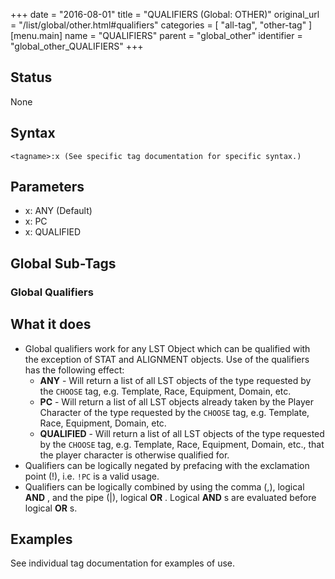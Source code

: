 +++
date = "2016-08-01"
title = "QUALIFIERS (Global: OTHER)"
original_url = "/list/global/other.html#qualifiers"
categories = [ "all-tag", "other-tag" ]
[menu.main]
    name = "QUALIFIERS"
    parent = "global_other"
    identifier = "global_other_QUALIFIERS"
+++

## Status

None

## Syntax

`<tagname>:x
(See specific tag documentation for specific syntax.)`

## Parameters

-   x: ANY (Default)
-   x: PC
-   x: QUALIFIED



Global Sub-Tags
---------------

### <span id="qualifiers"></span> Global Qualifiers

What it does
------------

-   Global qualifiers work for any LST Object which can be qualified
    with the exception of STAT and ALIGNMENT objects. Use of the
    qualifiers has the following effect:
    -   **ANY** - Will return a list of all LST objects of the type
        requested by the `CHOOSE` tag, e.g. Template, Race, Equipment,
        Domain, etc.
    -   **PC** - Will return a list of all LST objects already taken by
        the Player Character of the type requested by the `CHOOSE`
        tag, e.g. Template, Race, Equipment, Domain, etc.
    -   **QUALIFIED** - Will return a list of all LST objects of the
        type requested by the `CHOOSE` tag, e.g. Template, Race,
        Equipment, Domain, etc., that the player character is otherwise
        qualified for.
-   Qualifiers can be logically negated by prefacing with the
    exclamation point (!), i.e. `!PC` is a valid usage.
-   Qualifiers can be logically combined by using the comma (,), logical
    **AND** , and the pipe (|), logical **OR** . Logical **AND** s are
    evaluated before logical **OR** s.

Examples
--------

See individual tag documentation for examples of use.

